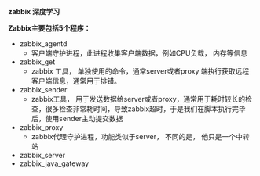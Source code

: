**zabbix 深度学习**

**Zabbix主要包括5个程序：**

- zabbix_agentd
  - 客户端守护进程，此进程收集客户端数据，例如CPU负载， 内存等信息
- zabbix_get 
  - zabbix 工具， 单独使用的命令，通常server或者proxy 端执行获取远程客户端信息，通常用于排错。
- zabbix_sender
  - zabbix工具， 用于发送数据给server或者proxy，通常用于耗时较长的检查，很多检查非常耗时间，导致zabbix超时，于是我们在脚本执行完毕后，使用sender主动提交数据
- zabbix_proxy
  - zabbix代理守护进程，功能类似于server， 不同的是， 他只是一个中转站
- zabbix_server
- zabbix_java_gateway

